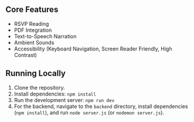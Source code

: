 ## Core Features

- RSVP Reading
- PDF Integration
- Text-to-Speech Narration
- Ambient Sounds
- Accessibility (Keyboard Navigation, Screen Reader Friendly, High Contrast)

## Running Locally

1.  Clone the repository.
2.  Install dependencies: `npm install`
3.  Run the development server: `npm run dev`
4.  For the backend, navigate to the `backend` directory, install dependencies (`npm install`), and run `node server.js` (or `nodemon server.js`).
